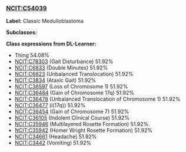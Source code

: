 
### [NCIT:C54039](http://purl.obolibrary.org/obo/NCIT_C54039)
**Label:** Classic Medulloblastoma

**Subclasses:** 

**Class expressions from DL-Learner:**

- Thing 54.08%
- [NCIT:C78303](http://purl.obolibrary.org/obo/NCIT_C78303) (Gait Disturbance) 51.92%
- [NCIT:C6833](http://purl.obolibrary.org/obo/NCIT_C6833) (Double Minutes) 51.92%
- [NCIT:C6823](http://purl.obolibrary.org/obo/NCIT_C6823) (Unbalanced Translocation) 51.92%
- [NCIT:C3834](http://purl.obolibrary.org/obo/NCIT_C3834) (Ataxic Gait) 51.92%
- [NCIT:C36597](http://purl.obolibrary.org/obo/NCIT_C36597) (Loss of Chromosome 1) 51.92%
- [NCIT:C36484](http://purl.obolibrary.org/obo/NCIT_C36484) (Gain of Chromosome 17q) 51.92%
- [NCIT:C36478](http://purl.obolibrary.org/obo/NCIT_C36478) (Unbalanced Translocation of Chromosome 1) 51.92%
- [NCIT:C36477](http://purl.obolibrary.org/obo/NCIT_C36477) (i(17q)) 51.92%
- [NCIT:C36454](http://purl.obolibrary.org/obo/NCIT_C36454) (Gain of Chromosome 7) 51.92%
- [NCIT:C36105](http://purl.obolibrary.org/obo/NCIT_C36105) (Indolent Clinical Course) 51.92%
- [NCIT:C35946](http://purl.obolibrary.org/obo/NCIT_C35946) (Multilayered Rosette Formation) 51.92%
- [NCIT:C35942](http://purl.obolibrary.org/obo/NCIT_C35942) (Homer Wright Rosette Formation) 51.92%
- [NCIT:C34661](http://purl.obolibrary.org/obo/NCIT_C34661) (Headache) 51.92%
- [NCIT:C3442](http://purl.obolibrary.org/obo/NCIT_C3442) (Vomiting) 51.92%


